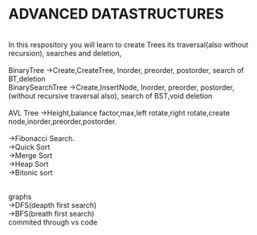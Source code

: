 # ADVANCED DATASTRUCTURES
<br>In this respository you will learn to create Trees its traversal(also without recursion), searches and deletion,
<br>
<br> BinaryTree ->Create,CreateTree, Inorder, preorder, postorder, search of BT,deletion
<br>BinarySearchTree ->Create,InsertNode, Inorder, preorder, postorder,(without recursive traversal also), search 
                       of BST,void deletion
<br>
<br> AVL Tree ->Height,balance factor,max,left rotate,right rotate,create node,inorder,preorder,postorder.
<br><br>->Fibonacci Search.
<br>->Quick Sort
<br>->Merge Sort
<br>->Heap Sort
<br>->Bitonic sort

<br>graphs
<br>->DFS(deapth first search)
<br>->BFS(breath first search)
<br> commited through vs code

